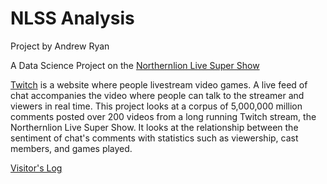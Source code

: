 # NLSS Analysis

Project by Andrew Ryan

A Data Science Project on the [Northernlion Live Super Show](http://whenisnlss.com/)

[Twitch](https://twitch.tv/) is a website where people livestream video games. A live feed of chat accompanies the video where people can talk to the streamer and viewers in real time. This project looks at a corpus of 5,000,000 million comments posted over 200 videos from a long running Twitch stream, the Northernlion Live Super Show. It looks at the relationship between the sentiment of chat's comments with statistics such as viewership, cast members, and games played.

[Visitor's Log](https://github.com/Data-Science-for-Linguists/Shared-Repo/blob/master/todo10_visitors_log/visitors_log_AndrewRyan.md)